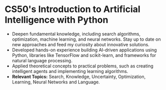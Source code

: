 # CS50's Introduction to Artificial Intelligence with Python

- Deepen fundamental knowledge, including search algorithms, optimization, machine learning, and neural networks. Stay up to date on new approaches and feed my curiosity about innovative solutions.
- Developed hands-on experience building AI-driven applications using Python, libraries like TensorFlow and scikit-learn, and frameworks for natural language processing.
- Applied theoretical concepts to practical problems, such as creating intelligent agents and implementing learning algorithms.
- **Relevant Topics:** Search, Knowledge, Uncertainty, Optimization, Learning, Neural Networks and Language.
